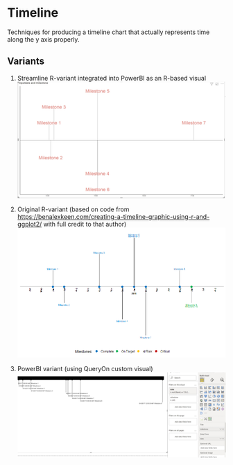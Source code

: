 # Timeline
Techniques for producing a timeline chart that actually represents time along the y axis properly. 

## Variants
1. Streamline R-variant integrated into PowerBI as an R-based visual
![Sample_streamlined](PowerBI-Rvisual.jpg)

2. Original R-variant (based on code from https://benalexkeen.com/creating-a-timeline-graphic-using-r-and-ggplot2/ with full credit to that author)
![Sample R-based graphic](https://github.com/EvanBasalik/timeline/blob/main/OriginalTimeline.png)

3. PowerBI variant (using QueryOn custom visual)
![Sample PowerBI graphic](https://github.com/EvanBasalik/timeline/blob/main/PowerBITimeline.jpg)
